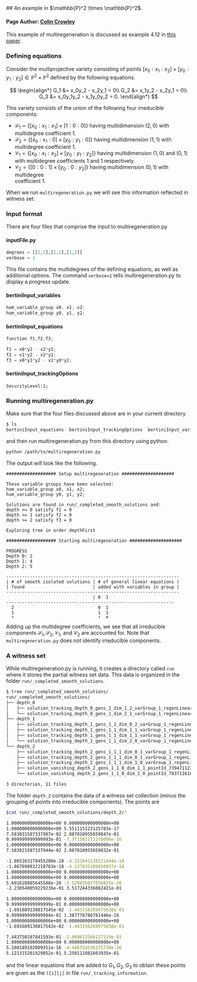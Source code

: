 <script type="text/javascript"
   src="https://cdnjs.cloudflare.com/ajax/libs/mathjax/2.7.7/MathJax.js">
</script>
<link rel="stylesheet" href="modest.css">
<style>
pre, code, pre code {
  max-height: 400px;
}
</style>
## An example in $\mathbb{P}^2 \times \mathbb{P}^2$.

#### Page Author: [Colin Crowley](https://sites.google.com/view/colincrowley/home)

This example of multiregeneration is discussed as example 4.12 in [this 
paper](https://arxiv.org/abs/1507.07069).

### Defining equations

Consider the multiprojective variety consisting of points $[x_0:x_1:x_2] 
\times [y_0:y_1:y_2] \in \mathbb{P}^2 \times \mathbb{P}^2$ defined by 
the following equations.

$$
\begin{align*}
G_1 &= x_0y_2 - x_2y_1 = 0\\
G_2 &= x_1y_2 - x_2y_1 = 0\\
G_3 &= x_0y_1y_2 - x_1y_0y_2 = 0.
\end{align*}
$$

This variety consists of the union of the following four irreducible 
components:

 - $\mathcal{S_1} = \{[x_0:x_1:x_1] \times [1:0:0]\}$ having 
   multidimension $(2,0)$ with multidegree coefficient $1$.
 - $\mathcal{S_2} = \{[x_0:x_1:0] \times [y_0:y_1:0]\}$ having 
   multidimension $(1,1)$ with multidegree coefficient $1$.
 - $\mathcal{C_1} = \{[x_0:x_1:x_2] \times [y_0:y_1:y_2]\}$ having 
   multidimension $(1,0)$ and $(0,1)$ with multidegree coefficients $1$ 
   and $1$ respectively.
 - $\mathcal{C_2} = \{[0:0:1] \times [y_0:0:y_2]\}$ having 
   multidimension $(0,1)$ with multidegree <br/> coefficient $1$.

When we run `multiregeneration.py` we will see this information 
reflected in witness set.


### Input format

There are four files that comprise the input to multiregeneration.py

#### inputFile.py
```python
degrees = [[1,1],[1,1],[1,2]]
verbose = 1
```
This file contains the multidegrees of the defining equations, as well 
as additional options. The command `verbose=1` tells 
multiregeneration.py to display a progress update.

#### bertiniInput_variables
```c
hom_variable_group x0, x1, x2;
hom_variable_group y0, y1, y2;
```
#### bertiniInput_equations
```c
function f1,f2,f3;

f1 = x0*y2 - x2*y1;
f2 = x1*y2 - x2*y1;
f3 = x0*y1*y2 - x1*y0*y2;
```
#### bertiniInput_trackingOptions
```
SecurityLevel:1;
```

### Running multiregeneration.py

Make sure that the four files discussed above are in your current 
directory
```bash
$ ls
bertiniInput_equations  bertiniInput_trackingOptions  bertiniInput_variables  inputFile.py
```
and then run multiregeneration.py from this directory using python.
```bash
python /path/to/multiregeneration.py
```
The output will look like the following.
```
################### Setup multiregeneration ####################

These variable groups have been selected:
hom_variable_group x0, x1, x2;
hom_variable_group y0, y1, y2;

Solutions are found in run/_completed_smooth_solutions and:
depth >= 0 satisfy f1 = 0
depth >= 1 satisfy f2 = 0
depth >= 2 satisfy f3 = 0

Exploring tree in order depthFirst

################### Starting multiregeneration ####################

PROGRESS
Depth 0: 2
Depth 1: 4
Depth 2: 5

------------------------------------------------------------------
| # of smooth isolated solutions | # of general linear equations |
| found                          | added with variables in group |
------------------------------------------------------------------
                                 | 0  1
----------------------------------------------------------------
  2                                0  1  
  1                                1  1  
  1                                1  0  
  1                                2  0  
Done.
```
Adding up the multidegree coefficients, we see that all irreducible 
components $\mathcal{S_1}, \mathcal{S_2}, \mathcal{C_1},$ and 
$\mathcal{C_2}$ are accounted for. Note that `multiregeneration.py` does 
not identify irreducible components.
### A witness set
While multiregeneration.py is running, it creates a directory called 
`run` where it stores the partial witness set data. This data is 
organized in the folder `run/_completed_smooth_solutions`.
```bash
$ tree run/_completed_smooth_solutions/
run/_completed_smooth_solutions/
├── depth_0
│   ├── solution_tracking_depth_0_gens_1_dim_1_2_varGroup_1_regenLinear_2_pointId_54792792578_658233741551
│   └── solution_tracking_depth_0_gens_1_dim_2_1_varGroup_1_regenLinear_2_pointId_54792792578_874712251131
├── depth_1
│   ├── solution_tracking_depth_1_gens_1_1_dim_0_2_varGroup_1_regenLinear_2_pointId_658233741551_657024184119
│   ├── solution_tracking_depth_1_gens_1_1_dim_1_1_varGroup_1_regenLinear_2_pointId_658233741551_739471123422
│   ├── solution_tracking_depth_1_gens_1_1_dim_1_1_varGroup_1_regenLinear_2_pointId_874712251131_189644992126
│   └── solution_tracking_depth_1_gens_1_1_dim_2_0_varGroup_1_regenLinear_2_pointId_874712251131_70371161626
└── depth_2
    ├── solution_tracking_depth_2_gens_1_1_1_dim_0_1_varGroup_1_regenLinear_2_pointId_189644992126_612394311054
    ├── solution_tracking_depth_2_gens_1_1_1_dim_0_1_varGroup_1_regenLinear_2_pointId_657024184119_706648938111
    ├── solution_tracking_depth_2_gens_1_1_1_dim_1_0_varGroup_1_regenLinear_2_pointId_189644992126_186449096001
    ├── solution_vanishing_depth_2_gens_1_1_0_dim_1_1_pointId_739471123422_739471123422
    └── solution_vanishing_depth_2_gens_1_1_0_dim_2_0_pointId_70371161626_70371161626

3 directories, 11 files
```

The folder `depth_2` contains the data of a witness set collection 
(minus the grouping of points into irreducible components). The points 
are
```bash
$cat run/_completed_smooth_solutions/depth_2/*

1.000000000000000e+00 0.000000000000000e+00
1.000000000000000e+00 5.551115123125783e-17
7.583821587337987e-02 2.887010955659847e-01
9.999999999999993e-01 -7.771561172376096e-16
1.000000000000000e+00 0.000000000000000e+00
7.583821587337944e-02 2.887010955659832e-01

-1.865163179455280e-18 -4.221641138321444e-18
-1.867690832218763e-18 -4.137835109850937e-18
1.000000000000000e+00 0.000000000000000e+00
1.000000000000000e+00 0.000000000000000e+00
5.691628885645588e-20 -5.529855027656015e-20
-2.230540059229236e-01 3.517244336082421e-01

1.000000000000000e+00 0.000000000000000e+00
9.999999999999999e-01 0.000000000000000e+00
-1.691689138817545e-02 -1.443156269975638e-01
9.999999999999994e-01 1.387778780781446e-16
1.000000000000000e+00 0.000000000000000e+00
-1.691689138817542e-02 -1.443156269975638e-01

7.443750287841593e-01 -2.960613566137319e-01
1.000000000000000e+00 0.000000000000000e+00
5.108189102009351e-16 -4.466354536175710e-16
5.121315201929852e-01 5.250111081663935e-01
1.000000000000000e+00 0.000000000000000e+00
4.295173654124313e-16 -3.951820438633320e-16

-5.365268815923644e-01 -5.786854736148036e-01
1.000000000000000e+00 0.000000000000000e+00
3.350181628365055e-01 3.538361358028788e-01
1.000000000000000e+00 0.000000000000000e+00
1.256077483161474e-16 -5.218590840865388e-17
-7.715775863807838e-17 3.305979645270316e-17
```
and the linear equations that are added to $G_1,G_2,G_3$ to obtain these 
points are given as the `l[i][j]` in file `run/_tracking_information`.
